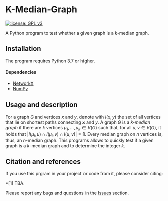 # K-Median-Graph

[![license: GPL v3](https://img.shields.io/badge/License-GPLv3-blue.svg)](https://www.gnu.org/licenses/gpl-3.0)

A Python program to test whether a given graph is a $k$-median graph.

## Installation

The program requires Python 3.7 or higher.

#### Dependencies

* [NetworkX](https://networkx.github.io/)
* [NumPy](https://numpy.org/)



## Usage and description

For a graph $G$ and vertices $x$ and $y$, denote with $I(x,y)$ the set of all vertices that lie on shortest paths connecting $x$ and $y$.
A graph $G$ is a <em>k-median graph</em> if there are $k$ vertices $\mu_1,\dots,\mu_k\in V(G)$
such that, for all
          $u,v\in V(G)$, it holds that $|I(\mu_i,u)\cap I(\mu_i,v)\cap I(u,v)|=1$. Every median graph on $n$ vertices is, thus, an $n$-median graph.
This programs allows to quickly test if a given graph is a $k$-median graph and to determine the integer $k$.

## Citation and references

If you use this prgram in your project or code from it, please consider citing:

*[1]  TBA.

Please report any bugs and questions in the [Issues](https://github.com/marc-hellmuth/K-Median-Graph/issues) section.


		

